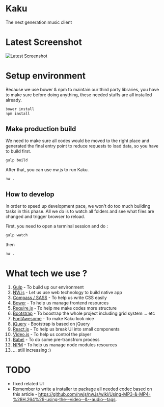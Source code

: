 # Kaku
The next generation music client

# Latest Screenshot

![Latest Screenshot](http://i.imgur.com/MUXBRlR.png)

# Setup environment

Because we use bower & npm to maintain our third party libraries, you have to make sure before doing anything, these needed stuffs are all installed already.

```bash
bower install
npm install
```

## Make production build

We need to make sure all codes would be moved to the right place and generated the final entry point to reduce requests to load data, so you have to build first.

```bash
gulp build
```

After that, you can use nw.js to run Kaku.

```bash
nw .
```

## How to develop

In order to speed up development pace, we won't do too much building tasks in this phase. All we do is to watch all folders and see what files are changed and trigger browser to reload.

First, you need to open a terminal session and do :

```bash
gulp watch
```

then

```bash
nw .
```

# What tech we use ?

1. [Gulp](http://gulpjs.com/) - To build up our environment
2. [NW.js](http://nwjs.io/) - Let us use web technology to build native app
3. [Compass / SASS](http://compass-style.org/) - To help us write CSS easily
4. [Bower](http://bower.io/) - To help us manage frontend resources
5. [Require.js](http://requirejs.org/) - To help me make codes more structure
6. [Bootstrap](http://getbootstrap.com/) - To boostrap the whole project including grid system ... etc
7. [FontAwesome](http://fortawesome.github.io/Font-Awesome/) - To make Kaku look nice
8. [jQuery](https://jquery.com/) - Bootstrap is based on jQuery
9. [React.js](http://reactjs.org/) - To help us break UI into small components
10. [Video.js](http://www.videojs.com/) - To help us control the player
11. [Babel](https://babeljs.io/) - To do some pre-transfrom process
12. [NPM](https://www.npmjs.org/) - To help us manage node modules resources
13. ... still increasing :)

# TODO

+ fixed related UI
+ Remember to write a installer to package all needed codec based on this article - https://github.com/nwjs/nw.js/wiki/Using-MP3-&-MP4-%28H.264%29-using-the--video--&--audio--tags.
